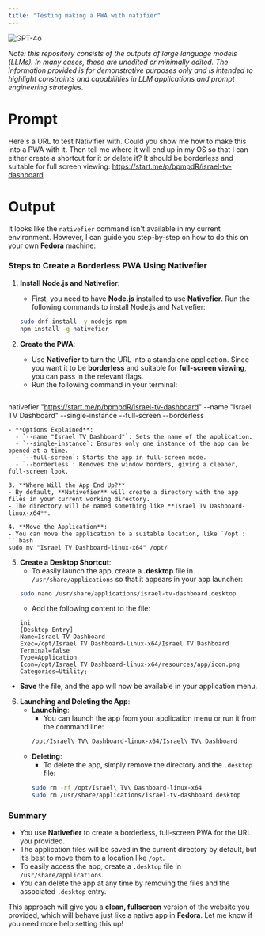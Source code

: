 ```yaml
---
title: "Testing making a PWA with natifier"
---
```

![GPT-4o](https://img.shields.io/badge/GPT--4o-3333FF?style=for-the-badge&logo=openai&logoColor=white)



*Note: this repository consists of the outputs of large language models (LLMs). In many cases, these are unedited or minimally edited. The information provided is for demonstrative purposes only and is intended to highlight constraints and capabilities in LLM applications and prompt engineering strategies.*


# Prompt

Here's a URL to test Nativifier with. Could you show me how to make this into a PWA with it. Then tell me where it will end up in my OS so that I can either create a shortcut for it or delete it? It should be borderless and suitable for full screen viewing: https://start.me/p/bpmpdR/israel-tv-dashboard

# Output

It looks like the `nativefier` command isn't available in my current environment. However, I can guide you step-by-step on how to do this on your own **Fedora** machine:

### Steps to Create a Borderless PWA Using Nativefier

1. **Install Node.js and Nativefier**:
   - First, you need to have **Node.js** installed to use **Nativefier**. Run the following commands to install Node.js and Nativefier:
   ```bash
   sudo dnf install -y nodejs npm
   npm install -g nativefier
   ```

2. **Create the PWA**:
   - Use **Nativefier** to turn the URL into a standalone application. Since you want it to be **borderless** and suitable for **full-screen viewing**, you can pass in the relevant flags.
   - Run the following command in your terminal:
   ```bash
nativefier "https://start.me/p/bpmpdR/israel-tv-dashboard" --name "Israel TV Dashboard" --single-instance --full-screen --borderless

   ```
   - **Options Explained**:
     - `--name "Israel TV Dashboard"`: Sets the name of the application.
     - `--single-instance`: Ensures only one instance of the app can be opened at a time.
     - `--full-screen`: Starts the app in full-screen mode.
     - `--borderless`: Removes the window borders, giving a cleaner, full-screen look.

3. **Where Will the App End Up?**
   - By default, **Nativefier** will create a directory with the app files in your current working directory.
   - The directory will be named something like **Israel TV Dashboard-linux-x64**.

4. **Move the Application**:
   - You can move the application to a suitable location, like `/opt`:
   ```bash
   sudo mv "Israel TV Dashboard-linux-x64" /opt/
   ```

5. **Create a Desktop Shortcut**:
   - To easily launch the app, create a **.desktop** file in `/usr/share/applications` so that it appears in your app launcher:
   ```bash
   sudo nano /usr/share/applications/israel-tv-dashboard.desktop
   ```
   - Add the following content to the file:
   ```
   ini
   [Desktop Entry]
   Name=Israel TV Dashboard
   Exec=/opt/Israel TV Dashboard-linux-x64/Israel TV Dashboard
   Terminal=false
   Type=Application
   Icon=/opt/Israel TV Dashboard-linux-x64/resources/app/icon.png
   Categories=Utility;
   ```


- **Save** the file, and the app will now be available in your application menu.

6. **Launching and Deleting the App**:
   - **Launching**:
     - You can launch the app from your application menu or run it from the command line:
     ```bash
     /opt/Israel\ TV\ Dashboard-linux-x64/Israel\ TV\ Dashboard
     ```
   - **Deleting**:
     - To delete the app, simply remove the directory and the `.desktop` file:
     ```bash
     sudo rm -rf /opt/Israel\ TV\ Dashboard-linux-x64
     sudo rm /usr/share/applications/israel-tv-dashboard.desktop
     ```

### Summary
- You use **Nativefier** to create a borderless, full-screen PWA for the URL you provided.
- The application files will be saved in the current directory by default, but it’s best to move them to a location like `/opt`.
- To easily access the app, create a `.desktop` file in `/usr/share/applications`.
- You can delete the app at any time by removing the files and the associated `.desktop` entry.

This approach will give you a **clean, fullscreen** version of the website you provided, which will behave just like a native app in **Fedora**. Let me know if you need more help setting this up!